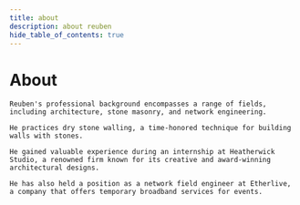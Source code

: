 ```yaml
---
title: about
description: about reuben
hide_table_of_contents: true
---
```


# About

    Reuben's professional background encompasses a range of fields, including architecture, stone masonry, and network engineering.
    
    He practices dry stone walling, a time-honored technique for building walls with stones. 
    
    He gained valuable experience during an internship at Heatherwick Studio, a renowned firm known for its creative and award-winning architectural designs. 
    
    He has also held a position as a network field engineer at Etherlive, a company that offers temporary broadband services for events.